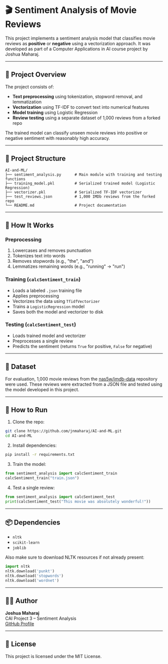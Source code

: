 
# 🎬 Sentiment Analysis of Movie Reviews

This project implements a sentiment analysis model that classifies movie reviews as **positive** or **negative** using a vectorization approach. It was developed as part of a Computer Applications in AI course project by Joshua Maharaj.

---

## 📌 Project Overview

The project consists of:

- **Text preprocessing** using tokenization, stopword removal, and lemmatization
- **Vectorization** using TF-IDF to convert text into numerical features
- **Model training** using Logistic Regression
- **Review testing** using a separate dataset of 1,000 reviews from a forked repo

The trained model can classify unseen movie reviews into positive or negative sentiment with reasonably high accuracy.

---

## 📂 Project Structure

```
AI-and-ML/
├── sentiment_analysis.py      # Main module with training and testing functions
├── training_model.pkl         # Serialized trained model (Logistic Regression)
├── vectorizer.pkl             # Serialized TF-IDF vectorizer
├── test_reviews.json          # 1,000 IMDb reviews from the forked repo
└── README.md                  # Project documentation
```

---

## 🔧 How It Works

### Preprocessing

1. Lowercases and removes punctuation
2. Tokenizes text into words
3. Removes stopwords (e.g., "the", "and")
4. Lemmatizes remaining words (e.g., "running" → "run")

### Training (`calcSentiment_train`)
- Loads a labeled `.json` training file
- Applies preprocessing
- Vectorizes the data using `TfidfVectorizer`
- Trains a `LogisticRegression` model
- Saves both the model and vectorizer to disk

### Testing (`calcSentiment_test`)
- Loads trained model and vectorizer
- Preprocesses a single review
- Predicts the sentiment (returns `True` for positive, `False` for negative)

---

## 🧪 Dataset

For evaluation, 1,000 movie reviews from the [nas5w/imdb-data](https://github.com/nas5w/imdb-data) repository were used. These reviews were extracted from a JSON file and tested using the model developed in this project.

---

## 🚀 How to Run

1. Clone the repo:
```bash
git clone https://github.com/jnmaharaj/AI-and-ML.git
cd AI-and-ML
```

2. Install dependencies:
```bash
pip install -r requirements.txt
```

3. Train the model:
```python
from sentiment_analysis import calcSentiment_train
calcSentiment_train("train.json")
```

4. Test a single review:
```python
from sentiment_analysis import calcSentiment_test
print(calcSentiment_test("This movie was absolutely wonderful!"))
```

---

## 📦 Dependencies

- `nltk`
- `scikit-learn`
- `joblib`

Also make sure to download NLTK resources if not already present:

```python
import nltk
nltk.download('punkt')
nltk.download('stopwords')
nltk.download('wordnet')
```

---

## 👨‍💻 Author

**Joshua Maharaj**  
CAI Project 3 – Sentiment Analysis  
[GitHub Profile](https://github.com/jnmaharaj)

---

## 📄 License

This project is licensed under the MIT License.
